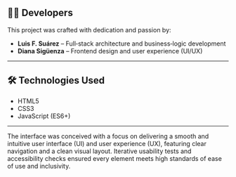 ## 👨‍💻 Developers

This project was crafted with dedication and passion by:  
- **Luis F. Suárez** – Full‑stack architecture and business‑logic development  
- **Diana Sigüenza** – Frontend design and user experience (UI/UX)

---

## 🛠 Technologies Used

- HTML5  
- CSS3  
- JavaScript (ES6+)

---

The interface was conceived with a focus on delivering a smooth and intuitive user interface (UI) and user experience (UX), featuring clear navigation and a clean visual layout. Iterative usability tests and accessibility checks ensured every element meets high standards of ease of use and inclusivity.  

